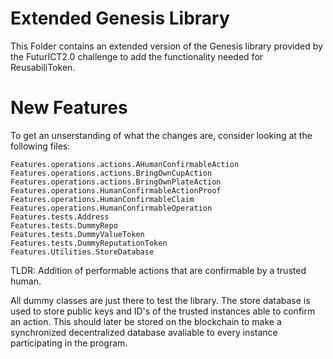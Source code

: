 # Extended Genesis Library

This Folder contains an extended version of the Genesis library provided by the FuturICT2.0 challenge to add the functionality needed for ReusabiliToken.


# New Features

To get an unserstanding of what the changes are, consider looking at the following files:
```
Features.operations.actions.AHumanConfirmableAction
Features.operations.actions.BringOwnCupAction
Features.operations.actions.BringOwnPlateAction
Features.operations.HumanConfirmableActionProof
Features.operations.HumanConfirmableClaim
Features.operations.HumanConfirmableOperation
Features.tests.Address
Features.tests.DummyRepo
Features.tests.DummyValueToken
Features.tests.DummyReputationToken
Features.Utilities.StoreDatabase
```
TLDR: Addition of performable actions that are confirmable by a trusted human.

All dummy classes are just there to test the library. The store database is used to store public keys and ID's of the trusted instances able to confirm an action. This should later be stored on the blockchain to make a synchronized decentralized database avaliable to every instance participating in the program.
